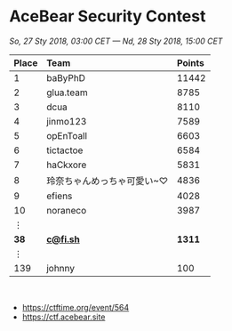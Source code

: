 # AceBear Security Contest
*So, 27 Sty 2018, 03:00 CET — Nd, 28 Sty 2018, 15:00 CET*


|Place |	Team |	Points
|:--- |:--- |:---
|1	|baByPhD		|11442	
|2	|glua.team		|8785	
|3	|dcua		|8110	
|4	|jinmo123		|7589	
|5	|opEnToall		|6603	
|6	|tictactoe		|6584	
|7	|haCkxore		|5831	
|8	|玲奈ちゃんめっちゃ可愛い~♡		|4836	
|9	|efiens		|4028	
|10	|noraneco		|3987	
|&vellip; | | 
|**38**	|**c@fi.sh**	|**1311**	
|&vellip; | |
|139	|johnny		|100

&nbsp;
- https://ctftime.org/event/564
- https://ctf.acebear.site


